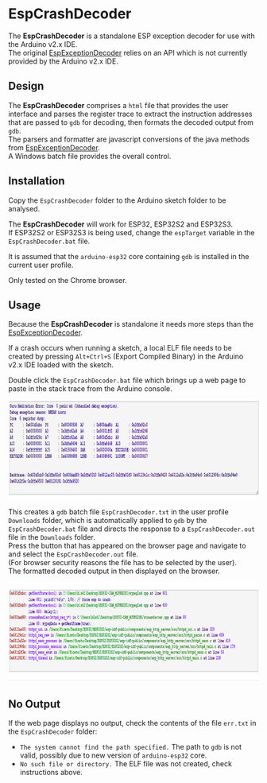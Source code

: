 # EspCrashDecoder

The **EspCrashDecoder** is a standalone ESP exception decoder for use with the Arduino v2.x IDE.  
The original [EspExceptionDecoder](https://github.com/me-no-dev/EspExceptionDecoder) relies on an API which is not currently provided by the Arduino v2.x IDE.

## Design

The **EspCrashDecoder** comprises a `html` file that provides the user interface and parses the register trace to extract the instruction addresses that are passed to `gdb` for decoding, then formats the decoded output from `gdb`.  
The parsers and formatter are javascript conversions of the java methods from [EspExceptionDecoder](https://github.com/me-no-dev/EspExceptionDecoder).  
A Windows batch file provides the overall control.


## Installation

Copy the `EspCrashDecoder` folder to the Arduino sketch folder to be analysed.  

The **EspCrashDecoder** will work for ESP32, ESP32S2 and ESP32S3.  
If ESP32S2 or ESP32S3 is being used, change the `espTarget` variable in the `EspCrashDecoder.bat` file.

It is assumed that the `arduino-esp32` core containing `gdb` is installed in the current user profile.

Only tested on the Chrome browser.

## Usage

Because the **EspCrashDecoder** is standalone it needs more steps than the [EspExceptionDecoder](https://github.com/me-no-dev/EspExceptionDecoder). 

If a crash occurs when running a sketch, a local ELF file needs to be created by pressing `Alt+Ctrl+S` (Export Compiled Binary) in the Arduino v2.x IDE loaded with the sketch.

Double click the `EspCrashDecoder.bat` file which brings up a web page to paste in the stack trace from the Arduino console. 

<img src="extras/exception.png" width="800" height="200">  


This creates a `gdb` batch file `EspCrashDecoder.txt` in the user profile `Downloads` folder, which is automatically applied to `gdb` by the `EspCrashDecoder.bat` file and directs the response to a `EspCrashDecoder.out` file in the `Downloads` folder.  
Press the button that has appeared on the browser page and navigate to and select the `EspCrashDecoder.out` file.  
(For browser security reasons the file has to be selected by the user).  
The formatted decoded output in then displayed on the browser.

<img src="extras/decoded.png" width="800" height="200">

## No Output

If the web page displays no output, check the contents of the file `err.txt` in the `EspCrashDecoder` folder: 
* `The system cannot find the path specified.` The path to `gdb` is not valid, possibly due to new version of `arduino-esp32` core.
* `No such file or directory.` The ELF file was not created, check instructions above.





